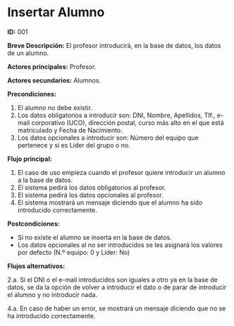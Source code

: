 # Insertar Alumno

**ID:** 001

**Breve Descripción:** El profesor introducirá, en la base de datos, los datos de un alumno.

**Actores principales:** Profesor.

**Actores secundarios:** Alumnos.

**Precondiciones:**

1. El alumno no debe existir.
2. Los datos obligatorios a introducir son: DNI, Nombre, Apellidos, Tlf., e-mail corporativo (UCO), dirección postal, curso más alto en el que está matriculado y Fecha de Nacimiento.
3. Los datos opcionales a introducir son: Número del equipo que pertenece y si es Líder del grupo o no.

**Flujo principal:**

1. El caso de uso empieza cuando el profesor quiere introducir un alumno a la base de datos.
2. El sistema pedirá los datos obligatorios al profesor.
3. El sistema pedirá los datos opcionales al profesor.
4. El sistema mostrará un mensaje diciendo que el alumno ha sido introducido correctamente.

**Postcondiciones:**

* Si no existe el alumno se inserta en la base de datos.
* Los datos opcionales al no ser introducidos se les asignará los valores por defecto (N.º equipo: 0 y Líder: No)

**Flujos alternativos:**

2.a. Si el DNI o el e-mail introducidos son iguales a otro ya en la base de datos, se da la opción de volver a introducir el dato o de parar de introducir el alumno y no introducir nada.

4.a. En caso de haber un error, se mostrará un mensaje diciendo que no se ha introducido correctamente.
